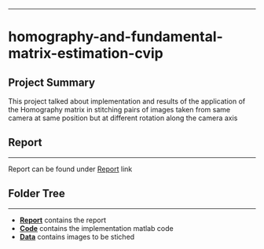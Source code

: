 ***
# homography-and-fundamental-matrix-estimation-cvip

## Project Summary

This project talked about implementation and results of the application of the Homography matrix in stitching pairs of images taken from same camera at same position but at different rotation along the camera axis
## Report
***
Report can be found under [Report](https://github.com/jayantsolanki/homography-and-fundamental-matrix-estimation-cvip/blob/master/Report/50246821.pdf.pdf) link

## Folder Tree
***
* [**Report**](https://github.com/jayantsolanki/homography-and-fundamental-matrix-estimation-cvip/tree/master/Report) contains the report
* [**Code**](https://github.com/jayantsolanki/homography-and-fundamental-matrix-estimation-cvip/tree/master/code)  contains the implementation matlab code
* [**Data**](https://github.com/jayantsolanki/homography-and-fundamental-matrix-estimation-cvip/tree/master/data) contains images to be stiched
